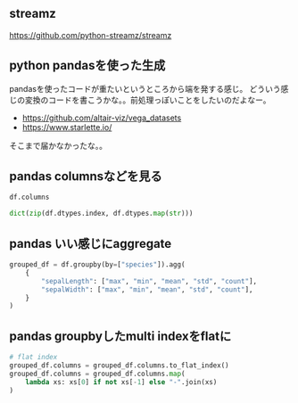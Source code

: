 ## streamz

https://github.com/python-streamz/streamz

## python pandasを使った生成

pandasを使ったコードが重たいというところから端を発する感じ。
どういう感じの変換のコードを書こうかな。。前処理っぽいことをしたいのだよなー。

- https://github.com/altair-viz/vega_datasets
- https://www.starlette.io/

そこまで届かなかったな。。

## pandas columnsなどを見る

```python
df.columns
```

```python
dict(zip(df.dtypes.index, df.dtypes.map(str)))
```

## pandas いい感じにaggregate

```python
grouped_df = df.groupby(by=["species"]).agg(
    {
        "sepalLength": ["max", "min", "mean", "std", "count"],
        "sepalWidth": ["max", "min", "mean", "std", "count"],
    }
)
```

## pandas groupbyしたmulti indexをflatに

```python
# flat index
grouped_df.columns = grouped_df.columns.to_flat_index()
grouped_df.columns = grouped_df.columns.map(
    lambda xs: xs[0] if not xs[-1] else "-".join(xs)
)
```
